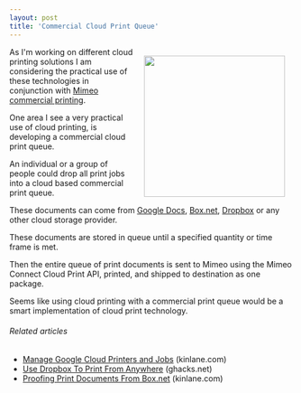 ```yaml
---
layout: post
title: 'Commercial Cloud Print Queue'
---
```

<a href="http://www.mimeo.com/"><img style="padding: 15px;" src="http://kinlane-productions.s3.amazonaws.com/mimeo-logo.jpg" alt="" width="250" align="right" /></a>As I'm working on different cloud printing solutions I am considering the practical use of these technologies in conjunction with <a title="Mimeo Commercial Printing" href="http://www.mimeo.com">Mimeo commercial printing</a>.<p></p>
One area I see a very practical use of cloud printing, is developing a commercial cloud print queue.<p></p>
An individual or a group of people could drop all print jobs into a cloud based commercial print queue.<p></p>
These documents can come from <a title="Google Docs" href="http://docs.google.com">Google Docs</a>, <a title="Box.net" href="http://box.net">Box.net</a>, <a title="Dropbox" href="http://www.dropbox.com">Dropbox</a> or any other cloud storage provider.<p></p>
These documents are stored in queue until a specified quantity or time frame is met.<p></p>
Then the entire queue of print documents is sent to Mimeo using the Mimeo Connect Cloud Print API, printed, and shipped to destination as one package.<p></p>
Seems like using cloud printing with a commercial print queue would be a smart implementation of cloud print technology.
<h6 class="zemanta-related-title" style="font-size: 1em;">Related articles</h6>
<ul class="zemanta-article-ul">
	<li class="zemanta-article-ul-li"><a href="http://www.kinlane.com/2011/02/manage-google-cloud-printers-and-jobs/">Manage Google Cloud Printers and Jobs</a> (kinlane.com)</li>
	<li class="zemanta-article-ul-li"><a href="http://www.ghacks.net/2011/01/07/use-dropbox-to-print-from-anywhere/">Use Dropbox To Print From Anywhere</a> (ghacks.net)</li>
	<li class="zemanta-article-ul-li"><a href="http://www.kinlane.com/2011/02/proofing-print-documents-from-box-net/">Proofing Print Documents From Box.net</a> (kinlane.com)</li>
</ul>
